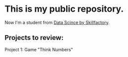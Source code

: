 # This is my public repository.

Now I'm a student from [Data Scince by Skillfactory](https://skillfactory.ru/data-science).

## Projects to review:

Project 1: Game "Think Numbers"
